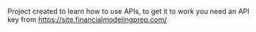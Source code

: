 Project created to learn how to use APIs, to get it to work you need an API key from https://site.financialmodelingprep.com/



